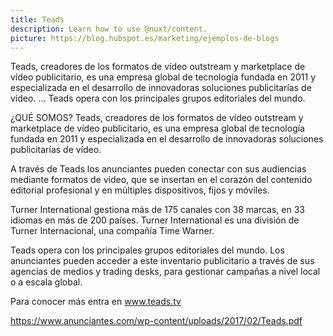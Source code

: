 ```yaml
---
title: Teads
description: Learn how to use @nuxt/content.
picture: https://blog.hubspot.es/marketing/ejemplos-de-blogs
---
```

Teads, creadores de los formatos de vídeo outstream y marketplace de vídeo publicitario, es una empresa global de
tecnología fundada en 2011 y especializada en el desarrollo de innovadoras soluciones publicitarías de vídeo. ... Teads
opera con los principales grupos editoriales del mundo.


¿QUÉ SOMOS? 
Teads, creadores de los formatos de vídeo outstream y marketplace de
vídeo publicitario, es una empresa global de tecnología fundada en 2011
y especializada en el desarrollo de innovadoras soluciones publicitarías
de vídeo.

A través de Teads los anunciantes pueden conectar con sus audiencias
mediante formatos de vídeo, que se insertan en el corazón del contenido
editorial profesional y en múltiples dispositivos, fijos y móviles.

Turner International gestiona más de 175 canales con 38 marcas, en 33
idiomas en más de 200 países. Turner International es una división de
Turner Internacional, una compañía Time Warner.

Teads opera con los principales grupos editoriales del mundo. Los
anunciantes pueden acceder a este inventario publicitario a través de sus
agencias de medios y trading desks, para gestionar campañas a nivel
local o a escala global.

Para conocer más entra en www.teads.tv

https://www.anunciantes.com/wp-content/uploads/2017/02/Teads.pdf
